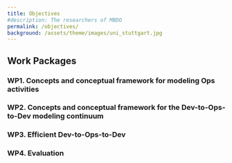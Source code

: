 ```yaml
---
title: Objectives
#description: The researchers of MBDO
permalink: /objectives/
background: /assets/theme/images/uni_stuttgart.jpg
---
```


## Work Packages

### WP1. Concepts and conceptual framework for modeling Ops activities

### WP2. Concepts and conceptual framework for the Dev-to-Ops-to-Dev modeling continuum

### WP3. Efficient Dev-to-Ops-to-Dev

### WP4. Evaluation